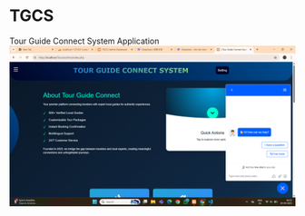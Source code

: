 # TGCS
Tour Guide Connect System Application
![mainpage](https://github.com/Madhavi175/TGCS/blob/main/TOUR_GUIDE.png)

